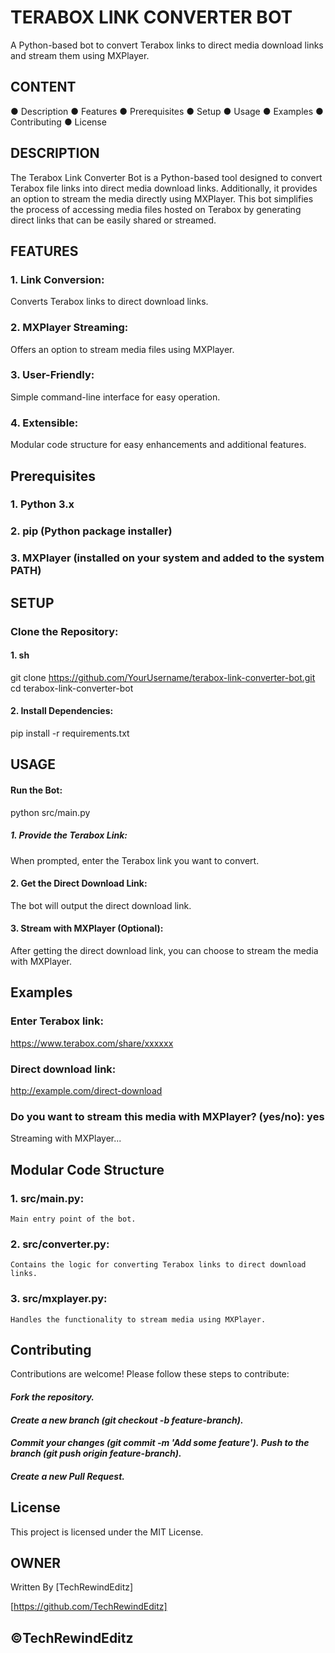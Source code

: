 
# TERABOX LINK CONVERTER BOT
A Python-based bot to convert Terabox links to direct media download links and stream them using MXPlayer.

## CONTENT
● Description
● Features
● Prerequisites
● Setup
● Usage
● Examples
● Contributing
● License

## DESCRIPTION
The Terabox Link Converter Bot is a Python-based tool designed to convert Terabox file links into direct media download links. Additionally, it provides an option to stream the media directly using MXPlayer. This bot simplifies the process of accessing media files hosted on Terabox by generating direct links that can be easily shared or streamed.

## FEATURES
### 1. Link Conversion: 
Converts Terabox links to direct download links.
### 2. MXPlayer Streaming: 
Offers an option to stream media files using MXPlayer.
### 3. User-Friendly: 
Simple command-line interface for easy operation.
### 4. Extensible: 
Modular code structure for easy enhancements and additional features.


## Prerequisites
### 1. Python 3.x
### 2. pip (Python package installer)
### 3. MXPlayer (installed on your system and added to the system PATH)

## SETUP
### Clone the Repository:

#### 1. sh
git clone https://github.com/YourUsername/terabox-link-converter-bot.git
cd terabox-link-converter-bot

#### 2. Install Dependencies:
pip install -r requirements.txt

## USAGE

#### Run the Bot:
python src/main.py

##### 1. Provide the Terabox Link:
When prompted, enter the Terabox link you want to convert.

#### 2. Get the Direct Download Link:
The bot will output the direct download link.

#### 3. Stream with MXPlayer (Optional):
After getting the direct download link, you can choose to stream the media with MXPlayer.


## Examples
### Enter Terabox link: 
https://www.terabox.com/share/xxxxxx
### Direct download link: 
http://example.com/direct-download
### Do you want to stream this media with MXPlayer? (yes/no): yes
Streaming with MXPlayer...


## Modular Code Structure
### 1. src/main.py:
    Main entry point of the bot.
### 2. src/converter.py:
    Contains the logic for converting Terabox links to direct download links.
### 3. src/mxplayer.py:
    Handles the functionality to stream media using MXPlayer.

## Contributing
Contributions are welcome! Please follow these steps to contribute:

#### *Fork the repository.*
#### *Create a new branch (git checkout -b feature-branch).*
#### *Commit your changes (git commit -m 'Add some feature').* *Push to the branch (git push origin feature-branch).*
#### *Create a new Pull Request.*

## License
This project is licensed under the MIT License.



## OWNER 
 Written By [TechRewindEditz] 

 [https://github.com/TechRewindEditz]

## ©️TechRewindEditz


 
 
